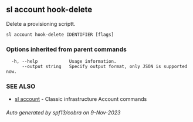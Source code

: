 ## sl account hook-delete

Delete a provisioning scriptt.

```
sl account hook-delete IDENTIFIER [flags]
```

### Options inherited from parent commands

```
  -h, --help            Usage information.
      --output string   Specify output format, only JSON is supported now.
```

### SEE ALSO

* [sl account](sl_account.md)	 - Classic infrastructure Account commands

###### Auto generated by spf13/cobra on 9-Nov-2023
